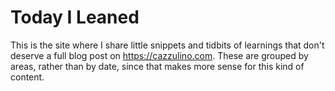 # Today I Leaned

This is the site where I share little snippets and tidbits of learnings that don't deserve a full blog post on https://cazzulino.com. These are grouped by areas, rather than by date, since that makes more sense for this kind of content.

